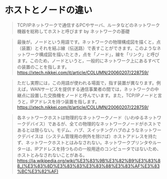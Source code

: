 # ホストとノードの違い

> TCP/IPネットワークで通信するPCやサーバ、ルータなどのネットワーク機器を総称してホストと呼びます
> by ネットワークの基礎

> 最後が，ノードという用語です。ネットワークの物理構成図を描くと，点（装置）とそれを結ぶ線（伝送路）で表すことができます。このようなネットワーク構成図を描いたとき，点を「ノード」，線を「リンク」と呼びます。このため，ノードというと，一般的にネットワーク上にあるすべての装置のことを指します。
> https://xtech.nikkei.com/it/article/COLUMN/20060207/228759/

> ただし実際には，この用語が使われる場面で，指す装置が異なります。例えば，WANサービスを提供する通信事業者の間では，ネットワークの中継点に設置した交換機をノードと呼んでいます。また，TCP/IPノードと言うと，IPアドレスを持つ装置を指します。https://xtech.nikkei.com/it/article/COLUMN/20060207/228759/

> 各ネットワークホストは物理的なネットワークノード（いわゆるネットワークデバイス）であるが、全ての物理的なネットワークノードがホストであるとは限らない。モデム、ハブ、スイッチングハブのようなネットワークデバイスは（システム管理用の例外を除けば）ホストアドレスを持たず、ネットワークホストとはみなされない。ネットワークプリンタやルーターは、IPアドレスを持つものの一般用途のコンピュータではないため、ホストとみなされないことがある。
https://ja.wikipedia.org/wiki/%E3%83%9B%E3%82%B9%E3%83%88_(%E3%83%8D%E3%83%83%E3%83%88%E3%83%AF%E3%83%BC%E3%82%AF)

